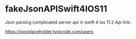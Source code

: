 # fakeJsonAPISwift4IOS11
Json parsing complicated server api in swift 4 ios 11.2
Api link:

https://jsonplaceholder.typicode.com/users
